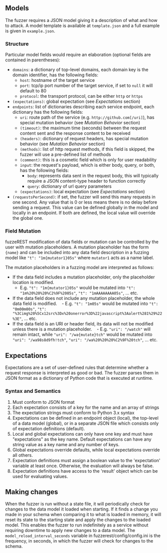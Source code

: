 ## Models

The fuzzer requires a JSON model giving it a description of what and how to attack. A model template is available at `template.json` and a full example is given in `example.json`.

### Structure

Particular model fields would require an elaboration (optional fields are contained in parentheses):
- `domains`: a dictionary of top-level domains, each domain key is the domain identifier, has the following fields:
    - `host`: hostname of the target service
    - `port`: tcp/ip port number of the target service, if set to `null` it will default to 80
    - `protocol`: the transport protocol, can be either `http` or `https`
- `(expectations)`: global expectation (see *Expectations* section)
- `endpoints`: list of dictionaries describing each service endpoint, each dictionary has the following fields:
    - `uri`: route path of the service (e.g. `http://github.com[/uri]`), has special mutation behavior (see *Mutation Behavior* section)
    - `(timeout)`: the maximum time (seconds) between the request content sent and the response content to be received
    - `(headers)`: dictionary of request headers, has special mutation behavior (see *Mutation Behavior* section)
    - `(methods)`: list of http request methods, if this field is skipped, the fuzzer will use a pre-defined list of methods
    - `(comment)`: this is a cosmetic field which is only for user readability
    - `input`: the request's payload, which is either body, query, or both, has the following fields:
        - `body`: represents data sent in the request body, this will typically require a JSON content-type header to function correctly
        - `query`: dictionary of url query parameters
    - `(expectations)`: local expectation (see *Expectations* section)
- `(requestsPerSecond)`: if set, the fuzzer will send this many requests in one second. Any value that is 0 or less means there is no delay before sending a request. This value can be defined globally in the model and locally in an endpoint. If both are defined, the local value will override the global one.

### Field Mutation

fuzzeREST modification of data fields or mutation can be controlled by the user with mutation placeholders. A mutation placeholder has the form `{name}` and can be included into any data field description in a fuzzing model like `"t": "1m{mutator1}05s"` where `mutator1` acts as a name label.

The mutation placeholders in a fuzzing model are interpreted as follows:

- If the data field includes a mutation placeholder, only the placeholder location is modified.
    - E.g. `"t": "1m{mutator1}05s"` would be mutated into `"t": "1m%20%20%20%C2%9F%2005s"`, `"t": "1mAAAAAAAA05s"`, ... etc.
- If the data field does not include any mutation placeholder, the whole data field is modified.
    - E.g. `"t": "1m05s"` would be mutated into `"t": "0m00m00s"`, `"t": "%3Cimg%20%5Cx12src%3Dx%20onerror%3D%22javascript%3Aalert%281%29%22%3E"`, ... etc.
- If the data field is an URI or header field, its data will not be modified unless there is a mutation placeholder.
    - E.g. `"uri": "/watch"` will remain intact, while `"uri": "/wa{mutate}tch"` would be mutated into `"uri": "/wa98s8d9fh!tch"`, `"uri": "/wa%20%20%20%C2%9F%20tch"`, ... etc.

## Expectations

Expectations are a set of user-defined rules that determine whether a request response is interpreted as good or bad. The fuzzer parses them in JSON format as a dictionary of Python code that is executed at runtime.

### Syntax and Semantics

1. Must conform to JSON format
1. Each expectation consists of a key for the name and an array of strings
1. The expectation strings must conform to Python 3.x syntax
1. Expectations can be defined in an endpoint object (local), the top-level of a data model (global), or in a separate JSON file which consists only of expectation definitions (default).
1. Local and global expectations can only have one key and must have "expectations" as the key name. Default expectations can have any string value as a key name and any number of keys.
1. Global expectations override defaults, while local expectations override all others.
1. Expectation definitions must assign a boolean value to the 'expectation' variable at least once. Otherwise, the evaluation will always be false.
1. Expectation definitions have access to the 'result' object which can be used for evaluating values.

## Making changes

When the fuzzer is run without a state file, it will periodically check for changes to the data model it loaded when starting. If it finds a change you made in your schema when comparing it to what is loaded in memory, it will reset its state to the starting state and apply the changes to the loaded model. This enables the fuzzer to run indefinitely as a service without requiring downtime to apply new changes to a data model. The `model_reload_interval_seconds` variable in fuzzerest/config/config.ini is the frequency, in seconds, in which the fuzzer will check for changes to the schema.
